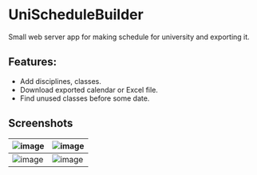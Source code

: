 # UniScheduleBuilder
Small web server app for making schedule for university and exporting it.

## Features:
* Add disciplines, classes.
* Download exported calendar or Excel file.
* Find unused classes before some date.

## Screenshots
| ![image](https://github.com/user-attachments/assets/028925c7-09d2-423b-858f-bb9d93e51cb3) | ![image](https://github.com/user-attachments/assets/7dce0e73-ebc0-4c3a-9b2b-bbe51b493f4d) |
|---|---|
| ![image](https://github.com/user-attachments/assets/4ca39185-2ab7-432a-9e0b-9c8acbb34550) | ![image](https://github.com/user-attachments/assets/df0d2167-f842-414d-8dc3-a9ef981e534f) |
